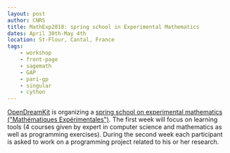 ```yaml
---
layout: post
author: CNRS
title: MathExp2018: spring school in Experimental Mathematics
dates: April 30th-May 4th
location: St-Flour, Cantal, France
tags:
    - workshop
    - front-page
    - sagemath
    - GAP
    - pari-gp
    - singular
    - cython
---
```


[OpenDreamKit](http://opendreamkit.org) is organizing a
[spring school on experimental mathematics ("Mathématiques Expérimentales")](https://mathexp2018.sciencesconf.org/).
The first week will focus on learning tools (4 courses given by expert in computer
science and mathematics as well as programming exercises). During the second week
each participant is asked to work on a programming project related to his or her
research.
